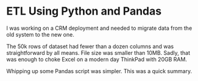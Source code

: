 # ETL Using Python and Pandas

I was working on a CRM deployment and needed to migrate data from the old system to the new one.

The 50k rows of dataset had fewer than a dozen columns and was  straightforward by all means. File size was smaller than 10MB. Sadly, that was enough to choke Excel on a modern day ThinkPad with 20GB RAM.   

Whipping up some Pandas script was simpler. This was a quick summary.
